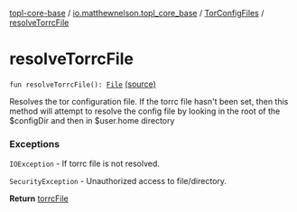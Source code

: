 [topl-core-base](../../index.md) / [io.matthewnelson.topl_core_base](../index.md) / [TorConfigFiles](index.md) / [resolveTorrcFile](./resolve-torrc-file.md)

# resolveTorrcFile

`fun resolveTorrcFile(): `[`File`](https://docs.oracle.com/javase/6/docs/api/java/io/File.html) [(source)](https://github.com/05nelsonm/TorOnionProxyLibrary-Android/blob/master/topl-core-base/src/main/java/io/matthewnelson/topl_core_base/TorConfigFiles.kt#L141)

Resolves the tor configuration file. If the torrc file hasn't been set, then
this method will attempt to resolve the config file by looking in the root of
the $configDir and then in $user.home directory

### Exceptions

`IOException` - If torrc file is not resolved.

`SecurityException` - Unauthorized access to file/directory.

**Return**
[torrcFile](torrc-file.md)

